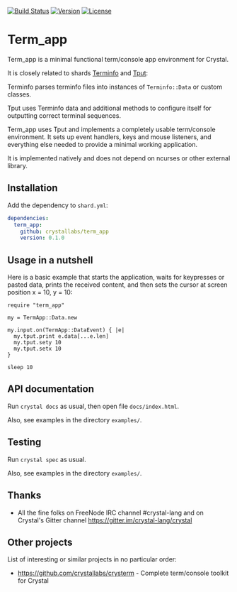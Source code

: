 [![Build Status](https://travis-ci.com/crystallabs/term_app.svg?branch=master)](https://travis-ci.com/crystallabs/term_app)
[![Version](https://img.shields.io/github/tag/crystallabs/term_app.svg?maxAge=360)](https://github.com/crystallabs/term_app/releases/latest)
[![License](https://img.shields.io/github/license/crystallabs/term_app.svg)](https://github.com/crystallabs/term_app/blob/master/LICENSE)

# Term_app

Term_app is a minimal functional term/console app environment for Crystal.

It is closely related to shards [Terminfo](https://github.com/crystallabs/terminfo) and
[Tput](https://github.com/crystallabs/tput):

Terminfo parses terminfo files into instances of `Terminfo::Data` or custom classes.

Tput uses Terminfo data and additional methods to configure itself for outputting correct terminal sequences.

Term_app uses Tput and implements a completely usable term/console environment.
It sets up event handlers, keys and mouse listeners, and everything else needed to
provide a minimal working application.

It is implemented natively and does not depend on ncurses or other external library.

## Installation

Add the dependency to `shard.yml`:

```yaml
dependencies:
  term_app:
    github: crystallabs/term_app
    version: 0.1.0
```

## Usage in a nutshell

Here is a basic example that starts the application, waits for keypresses or
pasted data, prints the received content, and then sets the cursor at screen
position x = 10, y = 10:

```crystal
require "term_app"

my = TermApp::Data.new

my.input.on(TermApp::DataEvent) { |e|
  my.tput.print e.data[...e.len]
  my.tput.sety 10
  my.tput.setx 10
}

sleep 10
```

## API documentation

Run `crystal docs` as usual, then open file `docs/index.html`.

Also, see examples in the directory `examples/`.

## Testing

Run `crystal spec` as usual.

Also, see examples in the directory `examples/`.

## Thanks

* All the fine folks on FreeNode IRC channel #crystal-lang and on Crystal's Gitter channel https://gitter.im/crystal-lang/crystal

## Other projects

List of interesting or similar projects in no particular order:

- https://github.com/crystallabs/crysterm - Complete term/console toolkit for Crystal
